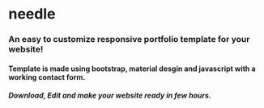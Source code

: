 # needle
### An easy to customize responsive portfolio template for your website!
#### Template is made using bootstrap, material desgin and javascript with a working contact form.
##### Download, Edit and make your website ready in few hours.

